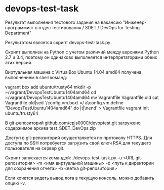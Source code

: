 # devops-test-task

Результат выполнения тестового задания на вакансию
"Инженер-программист в отдел тестирования / SDET / DevOps for Testing Department"

Результатом является скрипт devops-test-task.py

Скрипт выполнен на Python с учетом различий между версиями Python 2.7 и 3.4, поэтому
он одинаково выполняется интерпретаторами обеих этих версий.

Виртуальная машина с VirtualBox Ubuntu 14.04 amd64 получена выполнением в shell команд:

vagrant box add ubuntu/trusty64
mkdir -p ~/vagrant/DevopsTestUbuntu1404amd64
cd ~/vagrant/DevopsTestUbuntu1404amd64
mv Vagrantfile Vagrantfile.old
cat Vagrantfile.old|sed '/config\.vm\.box\ \=/ a\config.vm.define "DevopsTestUbuntu1404amd64" do |t|\nend' > Vagrantfile
vagrant init ubuntu/trusty64

В git-репозиторий github.com/cpjs0000/devoptest.git загружено содержимое архива test_SDET_DevOps.zip

Доступ в git-репозиторий осуществляется по протоколу HTTPS. 
Для доступа по SSH потребуется загрузить свой ключ RSA для текущего пользователя на сервер git.

Скрипт запускается командой:
./devops-test-task.py -u <URL git-репозитория> -m <имя виртуальной машины> -d <путь к директории для сохранения отчета> -b <ветка git-репозитория>

Если хочется видеть вывод лога в текущую консоль, можно добавить опцию -v.
